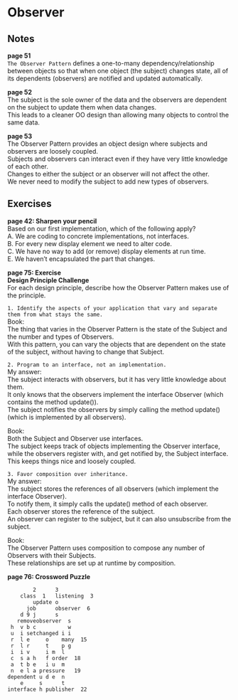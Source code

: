 # Observer

## Notes
__page 51__  
`The Observer Pattern` defines a one-to-many dependency/relationship between objects so that when one object (the subject) changes state, all of its dependents (observers) are notified and updated automatically.

__page 52__  
The subject is the sole owner of the data and the observers are dependent on the subject to update them when data changes.  
This leads to a cleaner OO design than allowing many objects to control the same data.

__page 53__  
The Observer Pattern provides an object design where subjects and observers are loosely coupled.  
Subjects and observers can interact even if they have very little knowledge of each other.  
Changes to either the subject or an observer will not affect the other.  
We never need to modify the subject to add new types of observers.

## Exercises
__page 42: Sharpen your pencil__  
Based on our first implementation, which of the following apply?  
A. We are coding to concrete implementations, not interfaces.  
B. For every new display element we need to alter code.  
C. We have no way to add (or remove) display elements at run time.  
E. We haven’t encapsulated the part that changes.

__page 75: Exercise__  
__Design Principle Challenge__  
For each design principle, describe how the Observer Pattern makes use of the principle.  

`1. Identify the aspects of your application that vary and separate them from what stays the same.`  
Book:  
The thing that varies in the Observer Pattern is the state of the Subject and the number and types of Observers.  
With this pattern, you can vary the objects that are dependent on the state of the subject, without having to change that Subject.

`2. Program to an interface, not an implementation.`  
My answer:  
The subject interacts with observers, but it has very little knowledge about them.  
It only knows that the observers implement the interface Observer (which contains the method update()).  
The subject notifies the observers by simply calling the method update() (which is implemented by all observers).

Book:  
Both the Subject and Observer use interfaces.  
The subject keeps track of objects implementing the Observer interface,  
while the observers register with, and get notified by, the Subject interface.  
This keeps things nice and loosely coupled.  

`3. Favor composition over inheritance.`  
My answer:  
The subject stores the references of all observers (which implement the interface Observer).  
To notify them, it simply calls the update() method of each observer.  
Each observer stores the reference of the subject.  
An observer can register to the subject, but it can also unsubscribe from the subject. 

Book:  
The Observer Pattern uses composition to compose any number of Observers with their Subjects.  
These relationships are set up at runtime by composition.

__page 76: Crossword Puzzle__  
```
        2      3
    class  1   listening  3
        update o
      job      observer  6
    d 9 j      s
   removeobserver  s
 h  v b c          w
 u  i setchanged i i
 r  l e     o    many  15
 r  l r     t    p g
 i  i v     i m  l
 c  s a h   f order  18
 a  t b e   i u  m
 n  e l a pressure   19
dependent u d e  n
    e     s      t
interface h publisher  22
```